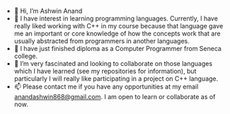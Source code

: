 - 👋 Hi, I’m Ashwin Anand
- 👀 I have interest in learning programming languages. Currently, I have really liked working with C++ in my course because that language gave me an important or core knowledge of how the concepts work that are usually abstracted from programmers in another languages.
- 🌱 I have just finished diploma as a Computer Programmer from Seneca college.
- 💞️ I’m very fascinated and looking to collaborate on those languages which I have learned (see my repositories for information), but particularly I will really like participating in a project on C++ language.
- 📫 Please contact me if you have any opportunities at my email anandashwin868@gmail.com. I am open to learn or collaborate as of now.
<!---
AshwinAnand868/AshwinAnand868 is a ✨ special ✨ repository because its `README.md` (this file) appears on your GitHub profile.
You can click the Preview link to take a look at your changes.
--->
